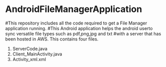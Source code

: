 # AndroidFileManagerApplication
#This repository includes all the code required to get a File Manager application running. 
#This Android application helps the android userto sync versatile file types such as pdf,png,jpg and txt 
#with a server that has been hosted in AWS. This contains four files.
1. ServerCode.java
2. Client_MainActivity.java
3. Activity_xml.xml
